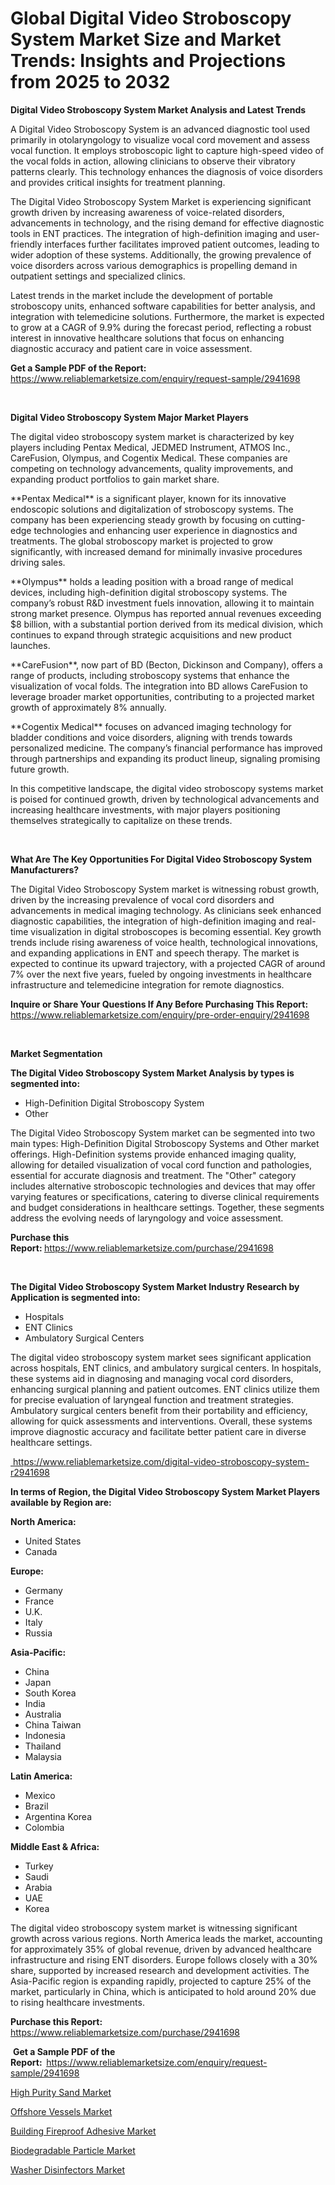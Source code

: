 <p><h1>Global Digital Video Stroboscopy System Market Size and Market Trends: Insights and Projections from 2025 to 2032</h1></p><p><strong>Digital Video Stroboscopy System Market Analysis and Latest Trends</strong></p>
<p><p>A Digital Video Stroboscopy System is an advanced diagnostic tool used primarily in otolaryngology to visualize vocal cord movement and assess vocal function. It employs stroboscopic light to capture high-speed video of the vocal folds in action, allowing clinicians to observe their vibratory patterns clearly. This technology enhances the diagnosis of voice disorders and provides critical insights for treatment planning.</p><p>The Digital Video Stroboscopy System Market is experiencing significant growth driven by increasing awareness of voice-related disorders, advancements in technology, and the rising demand for effective diagnostic tools in ENT practices. The integration of high-definition imaging and user-friendly interfaces further facilitates improved patient outcomes, leading to wider adoption of these systems. Additionally, the growing prevalence of voice disorders across various demographics is propelling demand in outpatient settings and specialized clinics.</p><p>Latest trends in the market include the development of portable stroboscopy units, enhanced software capabilities for better analysis, and integration with telemedicine solutions. Furthermore, the market is expected to grow at a CAGR of 9.9% during the forecast period, reflecting a robust interest in innovative healthcare solutions that focus on enhancing diagnostic accuracy and patient care in voice assessment.</p></p>
<p><strong>Get a Sample PDF of the Report:&nbsp;</strong> <a href="https://www.reliablemarketsize.com/enquiry/request-sample/2941698?utm_campaign=1991&utm_medium=2&utm_source=Github&utm_content=ia&utm_term=15032025&utm_id=digital-video-stroboscopy-system">https://www.reliablemarketsize.com/enquiry/request-sample/2941698</a></p>
<p>&nbsp;</p>
<p><strong>Digital Video Stroboscopy System Major Market Players</strong></p>
<p><p>The digital video stroboscopy system market is characterized by key players including Pentax Medical, JEDMED Instrument, ATMOS Inc., CareFusion, Olympus, and Cogentix Medical. These companies are competing on technology advancements, quality improvements, and expanding product portfolios to gain market share.</p><p>**Pentax Medical** is a significant player, known for its innovative endoscopic solutions and digitalization of stroboscopy systems. The company has been experiencing steady growth by focusing on cutting-edge technologies and enhancing user experience in diagnostics and treatments. The global stroboscopy market is projected to grow significantly, with increased demand for minimally invasive procedures driving sales.</p><p>**Olympus** holds a leading position with a broad range of medical devices, including high-definition digital stroboscopy systems. The company’s robust R&D investment fuels innovation, allowing it to maintain strong market presence. Olympus has reported annual revenues exceeding $8 billion, with a substantial portion derived from its medical division, which continues to expand through strategic acquisitions and new product launches.</p><p>**CareFusion**, now part of BD (Becton, Dickinson and Company), offers a range of products, including stroboscopy systems that enhance the visualization of vocal folds. The integration into BD allows CareFusion to leverage broader market opportunities, contributing to a projected market growth of approximately 8% annually.</p><p>**Cogentix Medical** focuses on advanced imaging technology for bladder conditions and voice disorders, aligning with trends towards personalized medicine. The company’s financial performance has improved through partnerships and expanding its product lineup, signaling promising future growth.</p><p>In this competitive landscape, the digital video stroboscopy systems market is poised for continued growth, driven by technological advancements and increasing healthcare investments, with major players positioning themselves strategically to capitalize on these trends.</p></p>
<p>&nbsp;</p>
<p><strong>What Are The Key Opportunities For Digital Video Stroboscopy System Manufacturers?</strong></p>
<p><p>The Digital Video Stroboscopy System market is witnessing robust growth, driven by the increasing prevalence of vocal cord disorders and advancements in medical imaging technology. As clinicians seek enhanced diagnostic capabilities, the integration of high-definition imaging and real-time visualization in digital stroboscopes is becoming essential. Key growth trends include rising awareness of voice health, technological innovations, and expanding applications in ENT and speech therapy. The market is expected to continue its upward trajectory, with a projected CAGR of around 7% over the next five years, fueled by ongoing investments in healthcare infrastructure and telemedicine integration for remote diagnostics.</p></p>
<p><strong>Inquire or Share Your Questions If Any Before Purchasing This Report:</strong> <a href="https://www.reliablemarketsize.com/enquiry/pre-order-enquiry/2941698?utm_campaign=1991&utm_medium=2&utm_source=Github&utm_content=ia&utm_term=15032025&utm_id=digital-video-stroboscopy-system">https://www.reliablemarketsize.com/enquiry/pre-order-enquiry/2941698</a></p>
<p>&nbsp;</p>
<p><strong>Market Segmentation</strong></p>
<p><strong>The Digital Video Stroboscopy System Market Analysis by types is segmented into:</strong></p>
<p><ul><li>High-Definition Digital Stroboscopy System</li><li>Other</li></ul></p>
<p><p>The Digital Video Stroboscopy System market can be segmented into two main types: High-Definition Digital Stroboscopy Systems and Other market offerings. High-Definition systems provide enhanced imaging quality, allowing for detailed visualization of vocal cord function and pathologies, essential for accurate diagnosis and treatment. The "Other" category includes alternative stroboscopic technologies and devices that may offer varying features or specifications, catering to diverse clinical requirements and budget considerations in healthcare settings. Together, these segments address the evolving needs of laryngology and voice assessment.</p></p>
<p><strong>Purchase this Report:&nbsp;</strong><a href="https://www.reliablemarketsize.com/purchase/2941698?utm_campaign=1991&utm_medium=2&utm_source=Github&utm_content=ia&utm_term=15032025&utm_id=digital-video-stroboscopy-system">https://www.reliablemarketsize.com/purchase/2941698</a></p>
<p>&nbsp;</p>
<p><strong>The Digital Video Stroboscopy System Market Industry Research by Application is segmented into:</strong></p>
<p><ul><li>Hospitals</li><li>ENT Clinics</li><li>Ambulatory Surgical Centers</li></ul></p>
<p><p>The digital video stroboscopy system market sees significant application across hospitals, ENT clinics, and ambulatory surgical centers. In hospitals, these systems aid in diagnosing and managing vocal cord disorders, enhancing surgical planning and patient outcomes. ENT clinics utilize them for precise evaluation of laryngeal function and treatment strategies. Ambulatory surgical centers benefit from their portability and efficiency, allowing for quick assessments and interventions. Overall, these systems improve diagnostic accuracy and facilitate better patient care in diverse healthcare settings.</p></p>
<p><a href="https://www.reliablemarketsize.com/digital-video-stroboscopy-system-r2941698?utm_campaign=1991&utm_medium=2&utm_source=Github&utm_content=ia&utm_term=15032025&utm_id=digital-video-stroboscopy-system">&nbsp;https://www.reliablemarketsize.com/digital-video-stroboscopy-system-r2941698</a></p>
<p><strong>In terms of Region, the Digital Video Stroboscopy System Market Players available by Region are:</strong></p>
<p>
    <p> <strong> North America: </strong>
        <ul>
            <li>United States</li>
            <li>Canada</li>
        </ul>
        </p> 
    <p> <strong> Europe: </strong>
        <ul>
            <li>Germany</li>
            <li>France</li>
            <li>U.K.</li>
            <li>Italy</li>
            <li>Russia</li>
        </ul>
        </p> 
    <p> <strong> Asia-Pacific: </strong>
        <ul>
            <li>China</li>
            <li>Japan</li>
            <li>South Korea</li>
            <li>India</li>
            <li>Australia</li>
            <li>China Taiwan</li>
            <li>Indonesia</li>
            <li>Thailand</li>
            <li>Malaysia</li>
        </ul>
        </p> 
    <p> <strong> Latin America: </strong>
        <ul>
            <li>Mexico</li>
            <li>Brazil</li>
            <li>Argentina Korea</li>
            <li>Colombia</li>
        </ul>
        </p> 
    <p> <strong> Middle East & Africa: </strong>
        <ul>
            <li>Turkey</li>
            <li>Saudi</li>
            <li>Arabia</li>
            <li>UAE</li>
            <li>Korea</li>
        </ul>
    </p>
    </p>
<p><p>The digital video stroboscopy system market is witnessing significant growth across various regions. North America leads the market, accounting for approximately 35% of global revenue, driven by advanced healthcare infrastructure and rising ENT disorders. Europe follows closely with a 30% share, supported by increased research and development activities. The Asia-Pacific region is expanding rapidly, projected to capture 25% of the market, particularly in China, which is anticipated to hold around 20% due to rising healthcare investments.</p></p>
<p><strong>Purchase this Report: </strong><a href="https://www.reliablemarketsize.com/purchase/2941698?utm_campaign=1991&utm_medium=2&utm_source=Github&utm_content=ia&utm_term=15032025&utm_id=digital-video-stroboscopy-system">https://www.reliablemarketsize.com/purchase/2941698</a></p>
<p>&nbsp;<strong>Get a Sample PDF of the Report:&nbsp;&nbsp;</strong><a href="https://www.reliablemarketsize.com/enquiry/request-sample/2941698?utm_campaign=1991&utm_medium=2&utm_source=Github&utm_content=ia&utm_term=15032025&utm_id=digital-video-stroboscopy-system">https://www.reliablemarketsize.com/enquiry/request-sample/2941698</a></p>
<p><strong></strong></p>
<p><p><a href="https://github.com/poskaturovtl/Market-Research-Report-List-1/blob/main/high-purity-sand-market.md?utm_campaign=1991&utm_medium=2&utm_source=Github&utm_content=ia&utm_term=15032025&utm_id=digital-video-stroboscopy-system">High Purity Sand Market</a></p><p><a href="https://github.com/paulierasho/Market-Research-Report-List-1/blob/main/offshore-vessels-market.md?utm_campaign=1991&utm_medium=2&utm_source=Github&utm_content=ia&utm_term=15032025&utm_id=digital-video-stroboscopy-system">Offshore Vessels Market</a></p><p><a href="https://github.com/perbetpereir/Market-Research-Report-List-1/blob/main/building-fireproof-adhesive-market.md?utm_campaign=1991&utm_medium=2&utm_source=Github&utm_content=ia&utm_term=15032025&utm_id=digital-video-stroboscopy-system">Building Fireproof Adhesive Market</a></p><p><a href="https://github.com/pelegeazlie5/Market-Research-Report-List-1/blob/main/biodegradable-particle-market.md?utm_campaign=1991&utm_medium=2&utm_source=Github&utm_content=ia&utm_term=15032025&utm_id=digital-video-stroboscopy-system">Biodegradable Particle Market</a></p><p><a href="https://github.com/duerknikko44/Market-Research-Report-List-1/blob/main/washer-disinfectors-market.md?utm_campaign=1991&utm_medium=2&utm_source=Github&utm_content=ia&utm_term=15032025&utm_id=digital-video-stroboscopy-system">Washer Disinfectors Market</a></p></p>